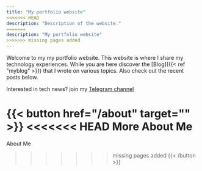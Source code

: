```yaml
---
title: "My portfolio website"
<<<<<<< HEAD
description: "Description of the website."
=======
description: "My portfolio website"
>>>>>>> missing pages added
---
```


Welcome to my my portfolio website. This website is where I share my technology experiences. While you are here discover the [Blog]({{< ref "myblog" >}}) that I wrote on various topics. Also check out the recent posts below.

Interested in tech news? join my [Telegram channel](https://t.me/TDNepal_C)
 

{{< button href="/about" target="" >}}
<<<<<<< HEAD
More About Me
=======
About Me
>>>>>>> missing pages added
{{< /button >}}


